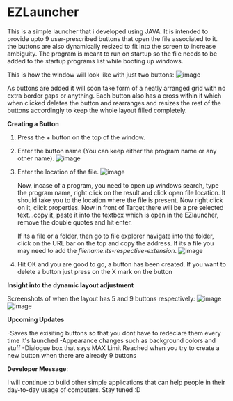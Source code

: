 # EZLauncher
This is a simple launcher that i developed using JAVA. It is intended to provide upto 9 user-prescribed buttons that open the file associated to it. the buttons are also dynamically resized to fit into the screen to increase ambiguity. The program is meant to run on startup so the file needs to be added to the startup programs list while booting up windows.

This is how the window will look like with just two buttons:
![image](https://github.com/Sh0urya-S/EZLauncher/assets/101881808/d494c148-06cb-4cba-a8ce-8d2757ae0f1e)

As buttons are added it will soon take form of a neatly arranged grid with no extra border gaps or anything. Each button also has a cross within it which when clicked deletes the button and rearranges and resizes the rest of the buttons accordingly to keep the whole layout filled completely.

**Creating a Button**

1) Press the + button on the top of the window.
   
2) Enter the button name (You can keep either the program name or any other name).
   ![image](https://github.com/Sh0urya-S/EZLauncher/assets/101881808/2a3365c5-730c-403e-ac21-d152dbd37743)
   
3) Enter the location of the file.
   ![image](https://github.com/Sh0urya-S/EZLauncher/assets/101881808/7fda99fe-25d4-4223-9b76-b6c1848f8ac8)

   Now, incase of a program, you need to open up windows search, type the program name, right click on the result and click open file location. It should take you to the location
   where the file is present. Now right click on it, click properties. Now in front of Target there will be a pre selected text...copy it, paste it into the textbox which is open in the EZlauncher, remove the
   double quotes and hit enter.

   If its a file or a folder, then go to file explorer navigate into the folder, click on the URL bar on the top and copy the address. If its a file you may need to add the _filename.its-respective-extension_.
   ![image](https://github.com/Sh0urya-S/EZLauncher/assets/101881808/79a17ef1-3488-4afe-a60b-0d0de0eee6c8)

4) Hit OK and you are good to go, a button has been created. If you want to delete a button just press on the X mark on the button

**Insight into the dynamic layout adjustment**

Screenshots of when the layout has 5 and 9 buttons respectively:
![image](https://github.com/Sh0urya-S/EZLauncher/assets/101881808/abb585dd-1554-4ab1-b146-bb3979c47912) ![image](https://github.com/Sh0urya-S/EZLauncher/assets/101881808/615eda05-f2d1-4a5d-bf2a-929eeddb16f3)

**Upcoming Updates**

-Saves the exisiting buttons so that you dont have to redeclare them every time it's launched
-Appearance changes such as background colors and stuff
-Dialogue box that says MAX Limit Reached when you try to create a new button when there are already 9 buttons

**Developer Message**:

I will continue to build other simple applications that can help people in their day-to-day usage of computers. Stay tuned :D
